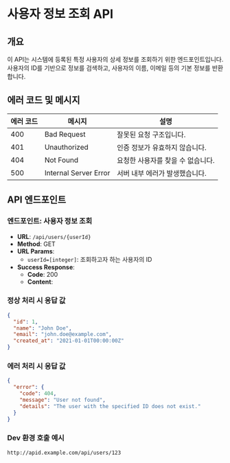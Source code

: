 # 사용자 정보 조회 API

## 개요
이 API는 시스템에 등록된 특정 사용자의 상세 정보를 조회하기 위한 엔드포인트입니다. 사용자의 ID를 기반으로 정보를 검색하고, 사용자의 이름, 이메일 등의 기본 정보를 반환합니다.

## 에러 코드 및 메시지
| 에러 코드 | 메시지                   | 설명                                    |
|-----------|--------------------------|-----------------------------------------|
| 400       | Bad Request              | 잘못된 요청 구조입니다.                   |
| 401       | Unauthorized             | 인증 정보가 유효하지 않습니다.              |
| 404       | Not Found                | 요청한 사용자를 찾을 수 없습니다.           |
| 500       | Internal Server Error    | 서버 내부 에러가 발생했습니다.             |

## API 엔드포인트

### 엔드포인트: 사용자 정보 조회
- **URL**: `/api/users/{userId}`
- **Method**: GET
- **URL Params**:
    - `userId=[integer]`: 조회하고자 하는 사용자의 ID
- **Success Response**:
    - **Code**: 200
    - **Content**:

### 정상 처리 시 응답 값
```json
{
  "id": 1,
  "name": "John Doe",
  "email": "john.doe@example.com",
  "created_at": "2021-01-01T00:00:00Z"
}
```

### 에러 처리 시 응답 값
```json
{
  "error": {
    "code": 404,
    "message": "User not found",
    "details": "The user with the specified ID does not exist."
  }
}
```

### Dev 환경 호출 예시
```http request
http://apid.example.com/api/users/123
```